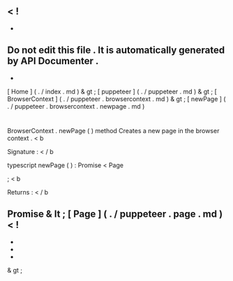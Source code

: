 <
!
-
-
Do
not
edit
this
file
.
It
is
automatically
generated
by
API
Documenter
.
-
-
>
[
Home
]
(
.
/
index
.
md
)
&
gt
;
[
puppeteer
]
(
.
/
puppeteer
.
md
)
&
gt
;
[
BrowserContext
]
(
.
/
puppeteer
.
browsercontext
.
md
)
&
gt
;
[
newPage
]
(
.
/
puppeteer
.
browsercontext
.
newpage
.
md
)
#
#
BrowserContext
.
newPage
(
)
method
Creates
a
new
page
in
the
browser
context
.
<
b
>
Signature
:
<
/
b
>
typescript
newPage
(
)
:
Promise
<
Page
>
;
<
b
>
Returns
:
<
/
b
>
Promise
&
lt
;
[
Page
]
(
.
/
puppeteer
.
page
.
md
)
<
!
-
-
-
-
>
&
gt
;
